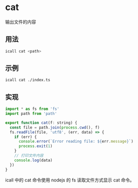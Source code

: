 # cat

输出文件的内容

## 用法

```sh
icall cat <path>
```


## 示例


```sh
icall cat ./index.ts
```


## 实现

```js
import * as fs from 'fs'
import path from 'path'

export function cat(f: string) {
  const file = path.join(process.cwd(), f)
  fs.readFile(file, 'utf8', (err, data) => {
    if (err) {
      console.error(`Error reading file: ${err.message}`)
      process.exit(1)
    }
    // 打印文件内容
    console.log(data)
  })
}
```

icall 中的 cat 命令使用 nodejs 的 fs 读取文件方式显示 cat 命令。
